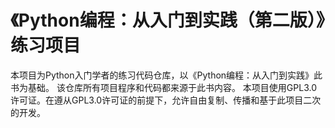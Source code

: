 # 《Python编程：从入门到实践（第二版）》练习项目
本项目为Python入门学者的练习代码仓库，以《Python编程：从入门到实践》此书为基础。
该仓库所有项目程序和代码都来源于此书内容。
本项目使用GPL3.0许可证。在遵从GPL3.0许可证的前提下，允许自由复制、传播和基于此项目二次的开发。